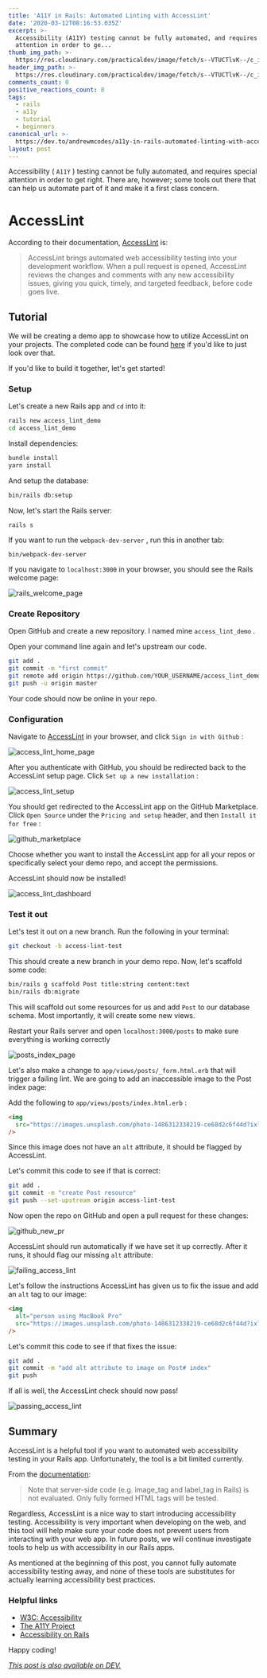 ```yaml
---
title: 'A11Y in Rails: Automated Linting with AccessLint'
date: '2020-03-12T08:16:53.035Z'
excerpt: >-
  Accessibility (A11Y) testing cannot be fully automated, and requires special
  attention in order to ge...
thumb_img_path: >-
  https://res.cloudinary.com/practicaldev/image/fetch/s--VTUCTlvK--/c_imagga_scale,f_auto,fl_progressive,h_420,q_auto,w_1000/https://dev-to-uploads.s3.amazonaws.com/i/s77t59q88yiaco675uqw.jpg
header_img_path: >-
  https://res.cloudinary.com/practicaldev/image/fetch/s--VTUCTlvK--/c_imagga_scale,f_auto,fl_progressive,h_420,q_auto,w_1000/https://dev-to-uploads.s3.amazonaws.com/i/s77t59q88yiaco675uqw.jpg
comments_count: 0
positive_reactions_count: 8
tags:
  - rails
  - a11y
  - tutorial
  - beginners
canonical_url: >-
  https://dev.to/andrewmcodes/a11y-in-rails-automated-linting-with-accesslint-1618
layout: post
---
```


Accessibility (
`A11Y`
) testing cannot be fully automated, and requires special attention in order to get right. There are, however; some tools out there that can help us automate part of it and make it a first class concern.

# AccessLint

According to their documentation, [AccessLint](https://accesslint.com) is:

> AccessLint brings automated web accessibility testing into your development workflow. When a pull request is opened, AccessLint reviews the changes and comments with any new accessibility issues, giving you quick, timely, and targeted feedback, before code goes live.

## Tutorial

We will be creating a demo app to showcase how to utilize AccessLint on your projects. The completed code can be found [here](https://github.com/andrewmcodes/access_lint_demo) if you'd like to just look over that.

If you'd like to build it together, let's get started!

### Setup

Let's create a new Rails app and
`cd`
into it:

```bash
rails new access_lint_demo
cd access_lint_demo
```

Install dependencies:

```bash
bundle install
yarn install
```

And setup the database:

```bash
bin/rails db:setup
```

Now, let's start the Rails server:

```bashell
rails s
```

If you want to run the
`webpack-dev-server`
, run this in another tab:

```bashell
bin/webpack-dev-server
```

If you navigate to
`localhost:3000`
in your browser, you should see the Rails welcome page:

![rails_welcome_page](https://dev-to-uploads.s3.amazonaws.com/i/prwqk92m70wgn1ddk1d6.jpg)

### Create Repository

Open GitHub and create a new repository. I named mine
`access_lint_demo`
.

Open your command line again and let's upstream our code.

```bash
git add .
git commit -m "first commit"
git remote add origin https://github.com/YOUR_USERNAME/access_lint_demo.git
git push -u origin master
```

Your code should now be online in your repo.

### Configuration

Navigate to [AccessLint](https://accesslint.com) in your browser, and click
`Sign in with Github`
:

![access_lint_home_page](https://dev-to-uploads.s3.amazonaws.com/i/lbprkt2tbw896u55cgb0.jpg)

After you authenticate with GitHub, you should be redirected back to the AccessLint setup page. Click
`Set up a new installation`
:

![access_lint_setup](https://dev-to-uploads.s3.amazonaws.com/i/gbaaxts5xc5r5j5h6mga.jpg)

You should get redirected to the AccessLint app on the GitHub Marketplace. Click
`Open Source`
under the
`Pricing and setup`
header, and then
`Install it for free`
:

![github_marketplace](https://dev-to-uploads.s3.amazonaws.com/i/vd45o2btqirbuan9ww93.jpg)

Choose whether you want to install the AccessLint app for all your repos or specifically select your demo repo, and accept the permissions.

AccessLint should now be installed!

![access_lint_dashboard](https://dev-to-uploads.s3.amazonaws.com/i/2v0qsfyz3lr0l966uiqq.jpg)

### Test it out

Let's test it out on a new branch. Run the following in your terminal:

```bash
git checkout -b access-lint-test
```

This should create a new branch in your demo repo. Now, let's scaffold some code:

```bash
bin/rails g scaffold Post title:string content:text
bin/rails db:migrate
```

This will scaffold out some resources for us and add
`Post`
to our database schema. Most importantly, it will create some new views.

Restart your Rails server and open
`localhost:3000/posts`
to make sure everything is working correctly

![posts_index_page](https://dev-to-uploads.s3.amazonaws.com/i/hrg37lm6h228pdigdsq0.jpg)

Let's also make a change to
`app/views/posts/_form.html.erb`
that will trigger a failing lint. We are going to add an inaccessible image to the Post index page:

Add the following to
`app/views/posts/index.html.erb`
:

```html
<img
  src="https://images.unsplash.com/photo-1486312338219-ce68d2c6f44d?ixlib=rb-1.2.1&ixid=eyJhcHBfaWQiOjEyMDd9&auto=format&fit=crop&w=1352&q=80"
/>
```

Since this image does not have an
`alt`
attribute, it should be flagged by AccessLint.

Let's commit this code to see if that is correct:

```bash
git add .
git commit -m "create Post resource"
git push --set-upstream origin access-lint-test
```

Now open the repo on GitHub and open a pull request for these changes:

![github_new_pr](https://dev-to-uploads.s3.amazonaws.com/i/xn951kddg8is90e3h3yd.jpg)

AccessLint should run automatically if we have set it up correctly. After it runs, it should flag our missing
`alt`
attribute:

![failing_access_lint](https://dev-to-uploads.s3.amazonaws.com/i/9l2azcm564jzsd26g2qg.jpg)

Let's follow the instructions AccessLint has given us to fix the issue and add an
`alt`
tag to our image:

```html
<img
  alt="person using MacBook Pro"
  src="https://images.unsplash.com/photo-1486312338219-ce68d2c6f44d?ixlib=rb-1.2.1&ixid=eyJhcHBfaWQiOjEyMDd9&auto=format&fit=crop&w=1352&q=80"
/>
```

Let's commit this code to see if that fixes the issue:

```bash
git add .
git commit -m "add alt attribute to image on Post# index"
git push
```

If all is well, the AccessLint check should now pass!

![passing_access_lint](https://dev-to-uploads.s3.amazonaws.com/i/ygmci46vcwlf8cqctyzh.jpg)

## Summary

AccessLint is a helpful tool if you want to automated web accessibility testing in your Rails app. Unfortunately, the tool is a bit limited currently.

From the [documentation](https://help.accesslint.com/en/articles/1162270-what-file-types-are-supported):

> Note that server-side code (e.g. image_tag and label_tag in Rails) is not evaluated. Only fully formed HTML tags will be tested.

Regardless, AccessLint is a nice way to start introducing accessibility testing. Accessibility is very important when developing on the web, and this tool will help make sure your code does not prevent users from interacting with your web app. In future posts, we will continue investigate tools to help us with accessibility in our Rails apps.

As mentioned at the beginning of this post, you cannot fully automate accessibility testing away, and none of these tools are substitutes for actually learning accessibility best practices.

### Helpful links

- [W3C: Accessibility](https://www.w3.org/standards/webdesign/accessibility)
- [The A11Y Project](https://a11yproject.com)
- [Accessibility on Rails](https://reinteractive.com/posts/355-accessibility-on-rails)

Happy coding!

_[This post is also available on DEV.](https://dev.to/andrewmcodes/a11y-in-rails-automated-linting-with-accesslint-1618)_
